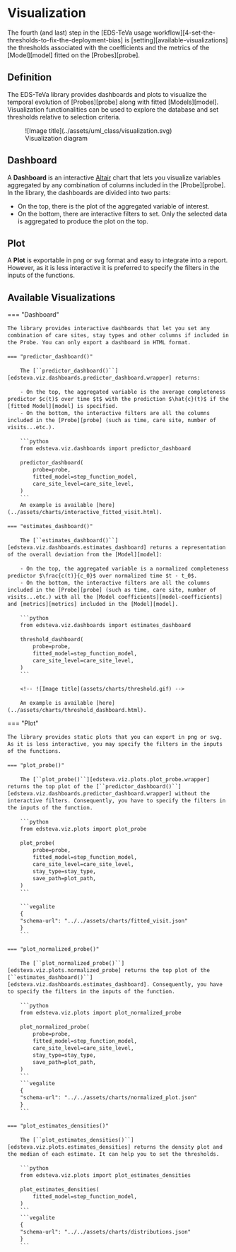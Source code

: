 # Visualization

The fourth (and last) step in the [EDS-TeVa usage workflow][4-set-the-thresholds-to-fix-the-deployment-bias] is [setting][available-visualizations] the thresholds associated with the coefficients and the metrics of the [Model][model] fitted on the [Probes][probe].

## Definition

The EDS-TeVa library provides dashboards and plots to visualize the temporal evolution of [Probes][probe] along with fitted [Models][model]. Visualization functionalities can be used to explore the database and set thresholds relative to selection criteria.

<figure markdown>
  ![Image title](../assets/uml_class/visualization.svg)
  <figcaption>Visualization diagram</figcaption>
</figure>

## Dashboard

A **Dashboard** is an interactive [Altair](https://altair-viz.github.io/) chart that lets you visualize variables aggregated by any combination of columns included in the [Probe][probe]. In the library, the dashboards are divided into two parts:

- On the top, there is the plot of the aggregated variable of interest.
- On the bottom, there are interactive filters to set. Only the selected data is aggregated to produce the plot on the top.
## Plot

A **Plot** is exportable in png or svg format and easy to integrate into a report. However, as it is less interactive it is preferred to specify the filters in the inputs of the functions.

## Available Visualizations

=== "Dashboard"

    The library provides interactive dashboards that let you set any combination of care sites, stay types and other columns if included in the Probe. You can only export a dashboard in HTML format.

    === "predictor_dashboard()"

        The [``predictor_dashboard()``][edsteva.viz.dashboards.predictor_dashboard.wrapper] returns:

        - On the top, the aggregated variable is the average completeness predictor $c(t)$ over time $t$ with the prediction $\hat{c}(t)$ if the [fitted Model][model] is specified.
        - On the bottom, the interactive filters are all the columns included in the [Probe][probe] (such as time, care site, number of visits...etc.).

        ```python
        from edsteva.viz.dashboards import predictor_dashboard

        predictor_dashboard(
            probe=probe,
            fitted_model=step_function_model,
            care_site_level=care_site_level,
        )
        ```
        An example is available [here](../assets/charts/interactive_fitted_visit.html).

    === "estimates_dashboard()"

        The [``estimates_dashboard()``][edsteva.viz.dashboards.estimates_dashboard] returns a representation of the overall deviation from the [Model][model]:

        - On the top, the aggregated variable is a normalized completeness predictor $\frac{c(t)}{c_0}$ over normalized time $t - t_0$.
        - On the bottom, the interactive filters are all the columns included in the [Probe][probe] (such as time, care site, number of visits...etc.) with all the [Model coefficients][model-coefficients] and [metrics][metrics] included in the [Model][model].

        ```python
        from edsteva.viz.dashboards import estimates_dashboard

        threshold_dashboard(
            probe=probe,
            fitted_model=step_function_model,
            care_site_level=care_site_level,
        )
        ```

        <!-- ![Image title](assets/charts/threshold.gif) -->

        An example is available [here](../assets/charts/threshold_dashboard.html).

=== "Plot"

    The library provides static plots that you can export in png or svg. As it is less interactive, you may specify the filters in the inputs of the functions.

    === "plot_probe()"

        The [``plot_probe()``][edsteva.viz.plots.plot_probe.wrapper] returns the top plot of the [``predictor_dashboard()``][edsteva.viz.dashboards.predictor_dashboard.wrapper] without the interactive filters. Consequently, you have to specify the filters in the inputs of the function.

        ```python
        from edsteva.viz.plots import plot_probe

        plot_probe(
            probe=probe,
            fitted_model=step_function_model,
            care_site_level=care_site_level,
            stay_type=stay_type,
            save_path=plot_path,
        )
        ```

        ```vegalite
        {
        "schema-url": "../../assets/charts/fitted_visit.json"
        }
        ```

    === "plot_normalized_probe()"

        The [``plot_normalized_probe()``][edsteva.viz.plots.normalized_probe] returns the top plot of the [``estimates_dashboard()``][edsteva.viz.dashboards.estimates_dashboard]. Consequently, you have to specify the filters in the inputs of the function.

        ```python
        from edsteva.viz.plots import plot_normalized_probe

        plot_normalized_probe(
            probe=probe,
            fitted_model=step_function_model,
            care_site_level=care_site_level,
            stay_type=stay_type,
            save_path=plot_path,
        )
        ```
        ```vegalite
        {
        "schema-url": "../../assets/charts/normalized_plot.json"
        }
        ```

    === "plot_estimates_densities()"

        The [``plot_estimates_densities()``][edsteva.viz.plots.estimates_densities] returns the density plot and the median of each estimate. It can help you to set the thresholds.

        ```python
        from edsteva.viz.plots import plot_estimates_densities

        plot_estimates_densities(
            fitted_model=step_function_model,
        )
        ```
        ```vegalite
        {
        "schema-url": "../../assets/charts/distributions.json"
        }
        ```
